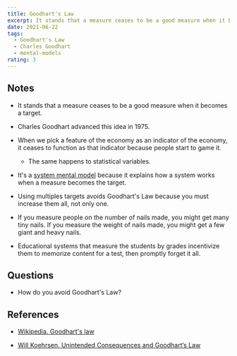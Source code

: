 ```yaml
---
title: Goodhart's Law
excerpt: It stands that a measure ceases to be a good measure when it becomes a target.
date: 2021-06-22
tags:
  - Goodhart's Law
  - Charles Goodhart
  - mental-models
rating: 3
---
```


## Notes

- It stands that a measure ceases to be a good measure when it becomes a target.

- Charles Goodhart advanced this idea in 1975.

- When we pick a feature of the economy as an indicator of the economy, it ceases to function as that indicator because people start to game it.

  - The same happens to statistical variables.

- It's a [system mental model](/zettel/system-mental-models) because it explains how a system works when a measure becomes the target.

- Using multiples targets avoids Goodhart's Law because you must increase them all, not only one.

- If you measure people on the number of nails made, you might get many tiny nails. If you measure the weight of nails made, you might get a few giant and heavy nails.

- Educational systems that measure the students by grades incentivize them to memorize content for a test, then promptly forget it all.

## Questions

- How do you avoid Goodhart's Law?

## References

- [Wikipedia. Goodhart's law](https://en.wikipedia.org/wiki/Goodhart%27s_law)

- [Will Koehrsen. Unintended Consequences and Goodhart’s Law](https://towardsdatascience.com/unintended-consequences-and-goodharts-law-68d60a94705c)
